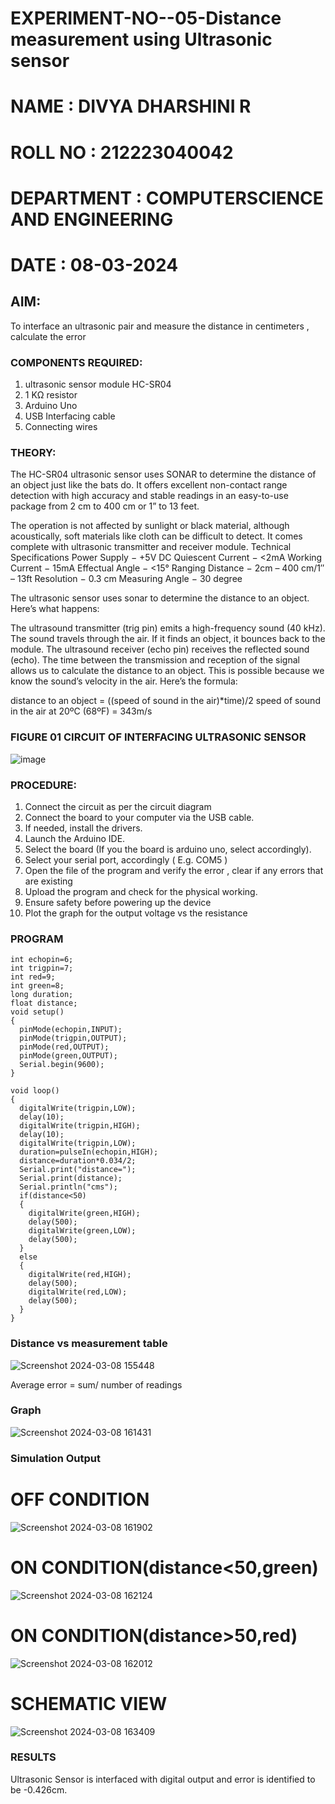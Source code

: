 # EXPERIMENT-NO--05-Distance measurement using Ultrasonic sensor
# NAME : DIVYA DHARSHINI R
# ROLL NO : 212223040042
# DEPARTMENT : COMPUTERSCIENCE AND ENGINEERING
# DATE : 08-03-2024
## AIM: 
To interface an ultrasonic pair and measure the distance in centimeters , calculate the error
 
### COMPONENTS REQUIRED:
1.	ultrasonic sensor module HC-SR04
2.	1 KΩ resistor 
3.	Arduino Uno 
4.	USB Interfacing cable 
5.	Connecting wires 


### THEORY: 
The HC-SR04 ultrasonic sensor uses SONAR to determine the distance of an object just like the bats do. It offers excellent non-contact range detection with high accuracy and stable readings in an easy-to-use package from 2 cm to 400 cm or 1” to 13 feet.

The operation is not affected by sunlight or black material, although acoustically, soft materials like cloth can be difficult to detect. It comes complete with ultrasonic transmitter and receiver module.
Technical Specifications
Power Supply − +5V DC
Quiescent Current − <2mA
Working Current − 15mA
Effectual Angle − <15°
Ranging Distance − 2cm – 400 cm/1″ – 13ft
Resolution − 0.3 cm
Measuring Angle − 30 degree

The ultrasonic sensor uses sonar to determine the distance to an object. Here’s what happens:

The ultrasound transmitter (trig pin) emits a high-frequency sound (40 kHz).
The sound travels through the air. If it finds an object, it bounces back to the module.
The ultrasound receiver (echo pin) receives the reflected sound (echo).
The time between the transmission and reception of the signal allows us to calculate the distance to an object. This is possible because we know the sound’s velocity in the air. Here’s the formula:

distance to an object = ((speed of sound in the air)*time)/2
speed of sound in the air at 20ºC (68ºF) = 343m/s

### FIGURE 01 CIRCUIT OF INTERFACING ULTRASONIC SENSOR 


![image](https://user-images.githubusercontent.com/36288975/166430594-5adb4ca9-5a42-4781-a7e6-7236b3766a85.png)



### PROCEDURE:
1.	Connect the circuit as per the circuit diagram 
2.	Connect the board to your computer via the USB cable.
3.	If needed, install the drivers.
4.	Launch the Arduino IDE.
5.	Select the board (If you the board is arduino uno, select accordingly).
6.	Select your serial port, accordingly ( E.g. COM5 )
7.	Open the file of the program  and verify the error , clear if any errors that are existing 
8.	Upload the program and check for the physical working. 
9.	Ensure safety before powering up the device 
10.	Plot the graph for the output voltage vs the resistance 


### PROGRAM 

```
int echopin=6;
int trigpin=7;
int red=9;
int green=8;
long duration;
float distance;
void setup()
{
  pinMode(echopin,INPUT);
  pinMode(trigpin,OUTPUT);
  pinMode(red,OUTPUT);
  pinMode(green,OUTPUT);
  Serial.begin(9600);
}

void loop()
{
  digitalWrite(trigpin,LOW);
  delay(10); 
  digitalWrite(trigpin,HIGH);
  delay(10); 
  digitalWrite(trigpin,LOW);
  duration=pulseIn(echopin,HIGH);
  distance=duration*0.034/2;
  Serial.print("distance=");
  Serial.print(distance);
  Serial.println("cms");
  if(distance<50)
  {
    digitalWrite(green,HIGH);
    delay(500); 
    digitalWrite(green,LOW);
    delay(500); 
  }
  else
  {
    digitalWrite(red,HIGH);
    delay(500); 
    digitalWrite(red,LOW);
    delay(500); 
  }
}
```




### Distance vs measurement table 

![Screenshot 2024-03-08 155448](https://github.com/DIVYADHARSHINI-08/Experiment--04-Interfacing-digital-output-with-arduino-ultrasonic-sensor/assets/145210448/fc6227fa-eb4d-4b84-acd5-2d07029fcf64)


Average error = sum/ number of readings 
 
### Graph 

![Screenshot 2024-03-08 161431](https://github.com/DIVYADHARSHINI-08/Experiment--04-Interfacing-digital-output-with-arduino-ultrasonic-sensor/assets/145210448/001afcc9-73fe-4e1f-9273-7e524f354800)

### Simulation Output

# OFF CONDITION 

![Screenshot 2024-03-08 161902](https://github.com/DIVYADHARSHINI-08/Experiment--04-Interfacing-digital-output-with-arduino-ultrasonic-sensor/assets/145210448/30d60baf-db62-4ecd-ba82-5d76ab742902)


# ON CONDITION(distance<50,green)

![Screenshot 2024-03-08 162124](https://github.com/DIVYADHARSHINI-08/Experiment--04-Interfacing-digital-output-with-arduino-ultrasonic-sensor/assets/145210448/b7a08375-bbbf-4c76-a078-1273935021ff)

# ON CONDITION(distance>50,red)

![Screenshot 2024-03-08 162012](https://github.com/DIVYADHARSHINI-08/Experiment--04-Interfacing-digital-output-with-arduino-ultrasonic-sensor/assets/145210448/7aac339f-9269-4345-97f8-6d389ca4ba62)

# SCHEMATIC VIEW

![Screenshot 2024-03-08 163409](https://github.com/DIVYADHARSHINI-08/Experiment--04-Interfacing-digital-output-with-arduino-ultrasonic-sensor/assets/145210448/73dc329f-82f1-4905-bab0-b30022793fa3)


### RESULTS

Ultrasonic Sensor is interfaced with digital output and error is identified to be -0.426cm.

 

